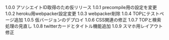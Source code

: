 1.0.0 アソシエイトID取得のため仮リリース
1.0.1 precompile用の設定を変更
1.0.2 heroku用webpacker設定変更
1.0.3 webpacker削除
1.0.4 TOPにテストページ追加
1.0.5 仮バージョンのデプロイ
1.0.6 CSS関連の修正
1.0.7 TOPと検索処理の見直し
1.0.8 twitterカードとタイトル機能追加
1.0.9 スマホ用レイアウト修正
